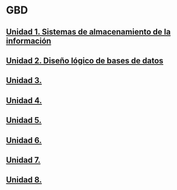 # GBD


## [Unidad 1. Sistemas de almacenamiento de la información](./unidad1.md)
## [Unidad 2. Diseño lógico de bases de datos](./unidad2.md)
## [Unidad 3. ](./unidad3.md)
## [Unidad 4. ](./unidad4.md)
## [Unidad 5. ](./unidad5.md)
## [Unidad 6. ](./unidad6.md)
## [Unidad 7. ](./unidad7.md)
## [Unidad 8. ](./unidad8.md)
